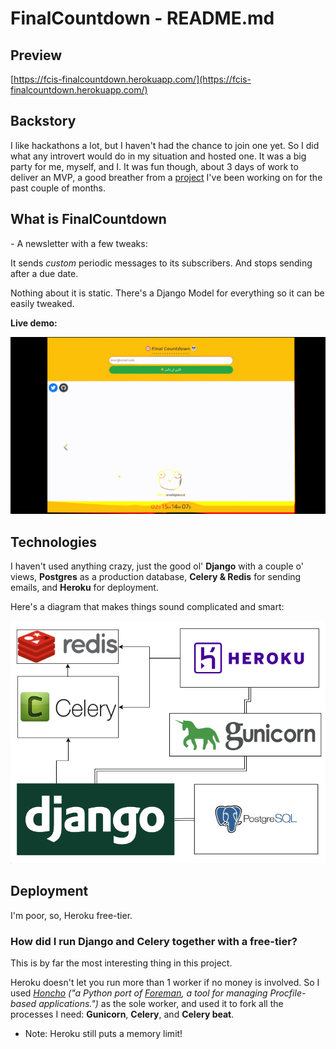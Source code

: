 # FinalCountdown - README.md

Preview
-------

[https://fcis-finalcountdown.herokuapp.com/](https://fcis-finalcountdown.herokuapp.com/)

  

Backstory
---------

I like hackathons a lot, but I haven't had the chance to join one yet. So I did what any introvert would do in my situation and hosted one. It was a big party for me, myself, and I. It was fun though, about 3 days of work to deliver an MVP, a good breather from a [project](https://github.com/mo3ist/DEDU) I've been working on for the past couple of months.
  

What is FinalCountdown
----------------------

\- A newsletter with a few tweaks:

It sends _custom_ periodic messages to its subscribers. And stops sending after a due date.

Nothing about it is static. There's a Django Model for everything so it can be easily tweaked.

  

**Live demo:**

![](/attachments/preview.GIF)

Technologies
------------

I haven't used anything crazy, just the good ol' **Django** with a couple o' views, **Postgres** as a production database, **Celery & Redis** for sending emails, and **Heroku** for deployment.

  

Here's a diagram that makes things sound complicated and smart:

![](/attachments/diagram.png)

Deployment
----------

I'm poor, so, Heroku free-tier.

  

### How did I run Django and Celery together with a free-tier?

This is by far the most interesting thing in this project.

  

Heroku doesn't let you run more than 1 worker if no money is involved. So I used [_Honcho_](https://github.com/nickstenning/honcho) _("a Python port of_ [_Foreman_](https://ddollar.github.io/foreman)_, a tool for managing Procfile-based applications.")_ as the sole worker, and used it to fork all the processes I need: **Gunicorn**, **Celery**, and **Celery beat**.

*   Note: Heroku still puts a memory limit!